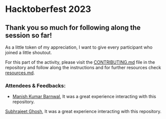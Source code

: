 # Hacktoberfest 2023

## Thank you so much for following along the session so far!

As a little token of my appreciation, I want to give every participant who joined a little shoutout.

For this part of the activity, please visit the [CONTRIBUTING.md](CONTRIBUTING.md) file in the repository and follow along the instructions and for further resources check [resources.md](resources.md).

### Attendees & Feedbacks:
-  [Manish Kumar Barnwal](https://github.com/imanishbarnwal), It was a great experience interacting with this repository.

[Subhrajeet Ghosh](https://github.com/SubhrajeetGhosh29), It was a great experience interacting with this repository.
